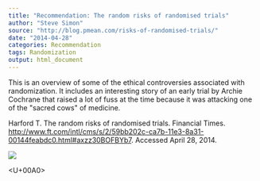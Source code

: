 ```yaml
---
title: "Recommendation: The random risks of randomised trials"
author: "Steve Simon"
source: "http://blog.pmean.com/risks-of-randomised-trials/"
date: "2014-04-28"
categories: Recommendation
tags: Randomization
output: html_document
---
```


This is an overview of some of the ethical controversies associated with
randomization. It includes an interesting story of an early trial by
Archie Cochrane that raised a lot of fuss at the time because it was
attacking one of the "sacred cows" of medicine.

<!---More--->

Harford T. The random risks of randomised trials. Financial Times.
<http://www.ft.com/intl/cms/s/2/59bb202c-ca7b-11e3-8a31-00144feabdc0.html#axzz30BOFBYb7>.
Accessed April 28, 2014.

![](http://www.pmean.com/images/images/14/risks-of-randomised-trials01.png)



<U+00A0>


